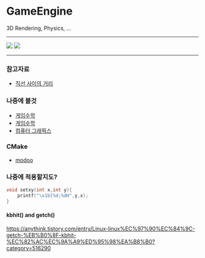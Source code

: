 # GameEngine

3D Rendering, Physics, ...
- - -

![](https://github.com/Jirung-E/JirungEngine/blob/main/screenshots/20220529_161112.gif)
![](https://github.com/Jirung-E/JirungEngine/blob/main/screenshots/20220608_181345.gif)


- - -
### 참고자료
 - [직선 사이의 거리](https://suhak.tistory.com/470)  

### 나중에 볼것
 - [게임수학](https://rito15.github.io/categories/game-mathematics/)
 - [게임수학](https://luv-n-interest.tistory.com/category/Game%20Developer%2C%20%EA%B2%8C%EC%9E%84%EA%B0%9C%EB%B0%9C%EC%9E%90)
 - [컴퓨터 그래픽스](https://professorleejaeman.tistory.com/category/Computer%20Graphics)

### CMake
 - [modoo](https://modoocode.com/332)  



### 나중에 적용할지도?
```c
void setxy(int x,int y){
    printf("\x1b[%d;%dH",y,x);
}
```

#### kbhit() and getch()
https://anythink.tistory.com/entry/Linux-linux%EC%97%90%EC%84%9C-getch-%EB%B0%8F-kbhit-%EC%82%AC%EC%9A%A9%ED%95%98%EA%B8%B0?category=516290
